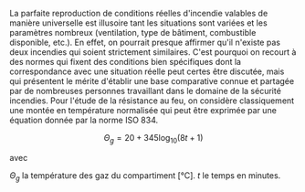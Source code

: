 La parfaite reproduction de conditions réelles d'incendie valables de manière universelle est illusoire tant les situations sont variées et les paramètres nombreux (ventilation, type de bâtiment, combustible disponible, etc.). En effet, on pourrait presque affirmer qu'il n'existe pas deux incendies qui soient strictement similaires. C'est pourquoi on recourt à des normes qui fixent des conditions bien spécifiques dont la correspondance avec une situation réelle peut certes être discutée, mais qui présentent le mérite d'établir une base comparative connue et partagée par de nombreuses personnes travaillant dans le domaine de la sécurité incendies. Pour l'étude de la résistance au feu, on considère classiquement une montée en température normalisée qui peut être exprimée par une équation donnée par la norme ISO 834.

$$\Theta_g=20+345 \log_{10}(8t+1)$$

avec

$\Theta_g$ la température des gaz du compartiment [°C].
$t$ le temps en minutes.
